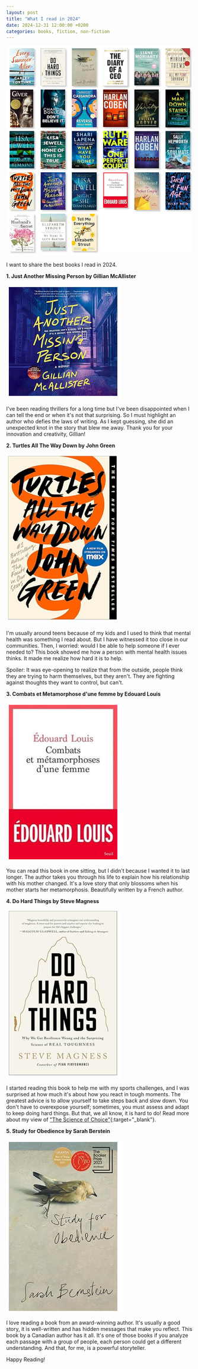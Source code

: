 ```yaml
---
layout: post
title: "What I read in 2024"
date: 2024-12-31 12:00:00 +0200
categories: books, fiction, non-fiction
---
```


![Network](/images/posts/books.png)

I want to share the best books I read in 2024.

<!-- more -->

**1. Just Another Missing Person by Gillian McAllister**

![Network](/images/posts/just-another-missing-person.png)

I've been reading thrillers for a long time but I've been disappointed when I can tell the end or when it's not that surprising. So I must highlight an author who defies the laws of writing. As I kept guessing, she did an unexpected knot in the story that blew me away. Thank you for your innovation and creativity, Gillian!

**2. Turtles All The Way Down by John Green**

![Network](/images/posts/turtles-all-the-way-down.png)

I'm usually around teens because of my kids and I used to think that mental health was something I read about. But I have witnessed it too close in our communities. Then, I worried: would I be able to help someone if I ever needed to? This book showed me how a person with mental health issues thinks. It made me realize how hard it is to help. 

Spoiler: It was eye-opening to realize that from the outside, people think they are trying to harm themselves, but they aren't. They are fighting against thoughts they want to control, but can't.

**3. Combats et Metamorphose d'une femme by Edouard Louis**

![Network](/images/posts/combats-metamorphose-femme.png)

You can read this book in one sitting, but I didn't because I wanted it to last longer. The author takes you through his life to explain how his relationship with his mother changed. It's a love story that only blossoms when his mother starts her metamorphosis. Beautifully written by a French author.

**4. Do Hard Things by Steve Magness**

![Network](/images/posts/do-hard-things.png)

I started reading this book to help me with my sports challenges, and I was surprised at how much it's about how you react in tough moments. The greatest advice is to allow yourself to take steps back and slow down. You don't have to overexpose yourself; sometimes, you must assess and adapt to keep doing hard things. But that, we all know, it is hard to do! Read more about my view of  ["The Science of Choice"][science-choice]{:target="_blank"}.

**5. Study for Obedience by Sarah Berstein**

![Network](/images/posts/study-obedience.png)

I love reading a book from an award-winning author. It's usually a good story, it is well-written and has hidden messages that make you reflect. This book by a Canadian author has it all. It's one of those books if you analyze each passage with a group of people, each person could get a different understanding. And that, for me, is a powerful storyteller.

Happy Reading!

[science-choice]: https://keniasousa.github.io/2024/03/science-of-choice.html
